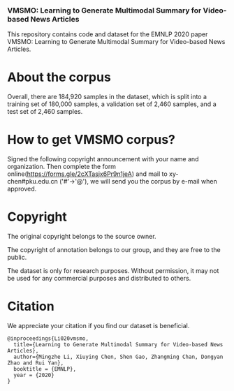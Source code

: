 ### VMSMO: Learning to Generate Multimodal Summary for Video-based News Articles

This repository contains code and dataset for the EMNLP 2020 paper VMSMO: Learning to Generate Multimodal Summary for Video-based News Articles. 

# About the corpus
Overall, there are 184,920 samples in the dataset, which is split into a training set of 180,000 samples, a validation set of 2,460 samples, and a test set of 2,460 samples.


# How to get VMSMO corpus?
Signed the following copyright announcement with your name and organization. Then complete the form online(https://forms.gle/2cXTasjx6Pr9n1jeA) and mail to xy-chen#pku.edu.cn ('#'->'@'), we will send you the corpus by e-mail when approved.

# Copyright
The original copyright belongs to the source owner.

The copyright of annotation belongs to our group, and they are free to the public.

The dataset is only for research purposes. Without permission, it may not be used for any commercial purposes and distributed to others.

# Citation
We appreciate your citation if you find our dataset is beneficial.

```
@inproceedings{Li020vmsmo,
  title={Learning to Generate Multimodal Summary for Video-based News Articles},
  author={Mingzhe Li, Xiuying Chen, Shen Gao, Zhangming Chan, Dongyan Zhao and Rui Yan},
  booktitle = {EMNLP},
  year = {2020}
}
```
